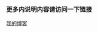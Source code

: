 ### 更多内说明内容请访问一下链接

[我的博客](https://chankx007.github.io/2017/11/03/Zxing%E7%9A%84%E4%BD%BF%E7%94%A8%E5%8F%8A%E4%BC%98%E5%8C%96/#more)